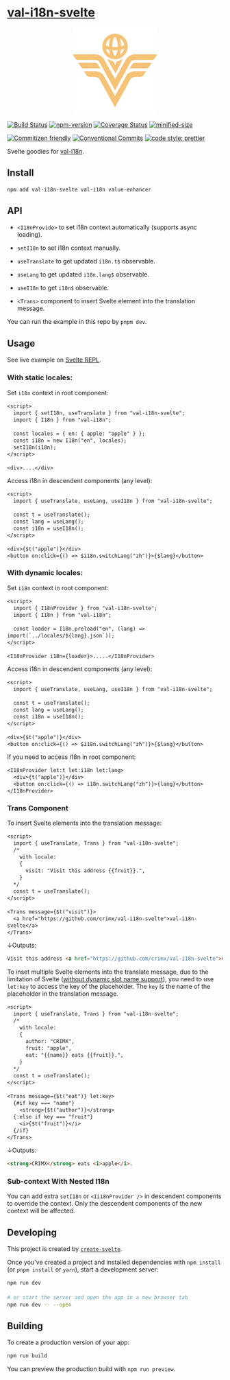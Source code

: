 # [val-i18n-svelte](https://github.com/crimx/val-i18n-svelte)

<p align="center">
  <img width="200" src="https://raw.githubusercontent.com/crimx/val-i18n/main/assets/val-i18n.svg">
</p>

[![Build Status](https://github.com/crimx/val-i18n-svelte/actions/workflows/build.yml/badge.svg)](https://github.com/crimx/val-i18n-svelte/actions/workflows/build.yml)
[![npm-version](https://img.shields.io/npm/v/val-i18n-svelte.svg)](https://www.npmjs.com/package/val-i18n-svelte)
[![Coverage Status](https://img.shields.io/coveralls/github/crimx/val-i18n-svelte/master)](https://coveralls.io/github/crimx/val-i18n-svelte?branch=master)
[![minified-size](https://img.shields.io/bundlephobia/minzip/val-i18n-svelte)](https://bundlephobia.com/package/val-i18n-svelte)

[![Commitizen friendly](https://img.shields.io/badge/commitizen-friendly-brightgreen.svg?maxAge=2592000)](http://commitizen.github.io/cz-cli/)
[![Conventional Commits](https://img.shields.io/badge/Conventional%20Commits-1.0.0-brightgreen.svg?maxAge=2592000)](https://conventionalcommits.org)
[![code style: prettier](https://img.shields.io/badge/code_style-prettier-ff69b4.svg?style=flat-square)](https://github.com/prettier/prettier)

Svelte goodies for [val-i18n](https://github.com/crimx/val-i18n).

## Install

```bash
npm add val-i18n-svelte val-i18n value-enhancer
```

## API

- `<I18nProvide>` to set i18n context automatically (supports async loading).
- `setI18n` to set i18n context manually.

- `useTranslate` to get updated `i18n.t$` observable.
- `useLang` to get updated `i18n.lang$` observable.
- `useI18n` to get `i18n$` observable.
- `<Trans>` component to insert Svelte element into the translation message.

You can run the example in this repo by `pnpm dev`.

## Usage

See live example on [Svelte REPL](https://svelte.dev/repl/99f393b7a8a04914a6a369c774aa436b).

### With static locales:

Set `i18n` context in root component:

```svelte
<script>
  import { setI18n, useTranslate } from "val-i18n-svelte";
  import { I18n } from "val-i18n";

  const locales = { en: { apple: "apple" } };
  const i18n = new I18n("en", locales);
  setI18n(i18n);
</script>

<div>....</div>
```

Access i18n in descendent components (any level):

```svelte
<script>
  import { useTranslate, useLang, useI18n } from "val-i18n-svelte";

  const t = useTranslate();
  const lang = useLang();
  const i18n = useI18n();
</script>

<div>{$t("apple")}</div>
<button on:click={() => $i18n.switchLang("zh")}>{$lang}</button>
```

### With dynamic locales:

Set `i18n` context in root component:

```svelte
<script>
  import { I18nProvider } from "val-i18n-svelte";
  import { I18n } from "val-i18n";

  const loader = I18n.preload("en", (lang) => import(`../locales/${lang}.json`));
</script>

<I18nProvider i18n={loader}>.....</I18nProvider>
```

Access i18n in descendent components (any level):

```svelte
<script>
  import { useTranslate, useLang, useI18n } from "val-i18n-svelte";

  const t = useTranslate();
  const lang = useLang();
  const i18n = useI18n();
</script>

<div>{$t("apple")}</div>
<button on:click={() => $i18n.switchLang("zh")}>{$lang}</button>
```

If you need to access i18n in root component:

```svelte
<I18nProvider let:t let:i18n let:lang>
  <div>{t("apple")}</div>
  <button on:click={() => i18n.switchLang("zh")}>{lang}</button>
</I18nProvider>
```

### Trans Component

To insert Svelte elements into the translation message:

```svelte
<script>
  import { useTranslate, Trans } from "val-i18n-svelte";
  /*
    with locale:
    {
      visit: "Visit this address {{fruit}}.",
    }
  */
  const t = useTranslate();
</script>

<Trans message={$t("visit")}>
  <a href="https://github.com/crimx/val-i18n-svelte">val-i18n-svelte</a>
</Trans>
```

↓Outputs:

```html
Visit this address <a href="https://github.com/crimx/val-i18n-svelte">val-i18n-svelte</a>.
```

To inset multiple Svelte elements into the translate message, due to the limitation of Svelte ([without dynamic slot name support](https://github.com/sveltejs/svelte/issues/3480)), you need to use `let:key` to access the key of the placeholder. The `key` is the name of the placeholder in the translation message.

```svelte
<script>
  import { useTranslate, Trans } from "val-i18n-svelte";
  /*
    with locale:
    {
      author: "CRIMX",
      fruit: "apple",
      eat: "{{name}} eats {{fruit}}.",
    }
  */
  const t = useTranslate();
</script>

<Trans message={$t("eat")} let:key>
  {#if key === "name"}
    <strong>{$t("author")}</strong>
  {:else if key === "fruit"}
    <i>{$t("fruit")}</i>
  {/if}
</Trans>
```

↓Outputs:

```html
<strong>CRIMX</strong> eats <i>apple</i>.
```

### Sub-context With Nested I18n

You can add extra `setI18n` or `<Ii18nProvider />` in descendent components to override the context. Only the descendent components of the new context will be affected.

## Developing

This project is created by [`create-svelte`](https://github.com/sveltejs/kit/tree/master/packages/create-svelte).

Once you've created a project and installed dependencies with `npm install` (or `pnpm install` or `yarn`), start a development server:

```bash
npm run dev

# or start the server and open the app in a new browser tab
npm run dev -- --open
```

## Building

To create a production version of your app:

```bash
npm run build
```

You can preview the production build with `npm run preview`.
